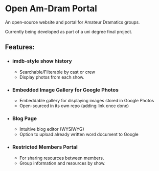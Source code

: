 # Open Am-Dram Portal

An open-source website and portal for Amateur Dramatics groups.

Currently being developed as part of a uni degree final project.

## Features:
- ### imdb-style show history
  - Searchable/Filterable by cast or crew
  - Display photos from each show.
- ### Embedded Image Gallery for Google Photos
  - Embeddable gallery for displaying images stored in Google Photos
  - Open-sourced in its own repo (adding link once done)
- ### Blog Page
  - Intuitive blog editor (WYSIWYG)
  - Option to upload already written word document to Google
- ### Restricted Members Portal
  - For sharing resources between members.
  - Group information and resources by show.

